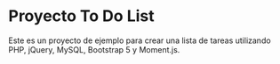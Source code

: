 # Proyecto To Do List

Este es un proyecto de ejemplo para crear una lista de tareas utilizando PHP, jQuery, MySQL, Bootstrap 5 y Moment.js.
